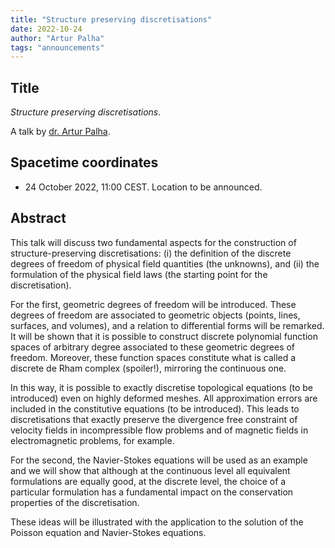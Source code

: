 ```yaml
---
title: "Structure preserving discretisations"
date: 2022-10-24
author: "Artur Palha"
tags: "announcements"
---
```


## Title

_Structure preserving discretisations_. 

A talk by [dr. Artur Palha](https://www.esciencecenter.nl/team/dr-artur-palha/).

## Spacetime coordinates
* 24 October 2022, 11:00 CEST. Location to be announced.

## Abstract

This talk will discuss two fundamental aspects for the construction of structure-preserving discretisations: (i) the definition of the discrete degrees of freedom of physical field quantities (the unknowns), and (ii) the formulation of the physical field laws (the starting point for the discretisation).

For the first, geometric degrees of freedom will be introduced. These degrees of freedom are associated to geometric objects (points, lines, surfaces, and volumes), and a relation to differential forms will be remarked. It will be shown that it is possible to construct discrete polynomial function spaces of arbitrary degree associated to these geometric degrees of freedom. Moreover, these function spaces constitute what is called a discrete de Rham complex (spoiler!), mirroring the continuous one.

In this way, it is possible to exactly discretise topological equations (to be introduced) even on highly deformed meshes. All approximation errors are included in the constitutive equations (to be introduced). This leads to discretisations that exactly preserve the divergence free constraint of velocity fields in incompressible flow problems and of magnetic fields in electromagnetic problems, for example.

For the second, the Navier-Stokes equations will be used as an example and we will show that although at the continuous level all equivalent formulations are equally good, at the discrete level, the choice of a particular formulation has a fundamental impact on the conservation properties of the discretisation.

These ideas will be illustrated with the application to the solution of the Poisson equation and Navier-Stokes equations.
